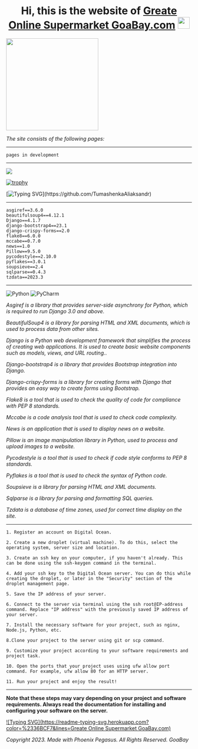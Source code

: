 <h1 align="center">Hi, this is the website of <a href="https://goabay.com" target="_blank">Greate Online Supermarket GoaBay.com</a> 
<img src="https://github.com/blackcater/blackcater/raw/main/images/Hi.gif" height="32"/></h1>
<img src="https://media.giphy.com/media/icOZKUuHIx5SOOqniA/giphy.gif" height="250"/>

*The site consists of the following pages:*
***
    pages in development
***

![](https://komarev.com/ghpvc/?username=your-github-username)

[![trophy](https://github-profile-trophy.vercel.app/?username=ryo-ma)](https://github.com/ryo-ma/github-profile-trophy)


[![Typing SVG](https://readme-typing-svg.herokuapp.com?color=%2336BCF7&lines=The+website+was+developed+with+assistance:)](https://github.com/TumashenkaAliaksandr)

***
    asgiref==3.6.0
    beautifulsoup4==4.12.1
    Django==4.1.7
    django-bootstrap4==23.1
    django-crispy-forms==2.0
    flake8==6.0.0
    mccabe==0.7.0
    news==1.0
    Pillow==9.5.0
    pycodestyle==2.10.0
    pyflakes==3.0.1
    soupsieve==2.4
    sqlparse==0.4.3
    tzdata==2023.3
***
![Python](https://img.shields.io/badge/python-3670A0?style=for-the-badge&logo=python&logoColor=ffdd54)
![PyCharm](https://img.shields.io/badge/pycharm-143?style=for-the-badge&logo=pycharm&logoColor=black&color=black&labelColor=green)

*Asgiref is a library that provides server-side asynchrony for Python, which is required to run Django 3.0 and above.*

*BeautifulSoup4 is a library for parsing HTML and XML documents, which is used to process data from other sites.*

*Django is a Python web development framework that simplifies the process of creating web applications. It is used to create basic website components such as models, views, and URL routing.*.

*Django-bootstrap4 is a library that provides Bootstrap integration into Django.*

*Django-crispy-forms is a library for creating forms with Django that provides an easy way to create forms using Bootstrap.*

*Flake8 is a tool that is used to check the quality of code for compliance with PEP 8 standards.*

*Mccabe is a code analysis tool that is used to check code complexity.*

*News is an application that is used to display news on a website.*

*Pillow is an image manipulation library in Python, used to process and upload images to a website.*

*Pycodestyle is a tool that is used to check if code style conforms to PEP 8 standards.*

*Pyflakes is a tool that is used to check the syntax of Python code.*

*Soupsieve is a library for parsing HTML and XML documents.*

*Sqlparse is a library for parsing and formatting SQL queries.*

*Tzdata is a database of time zones, used for correct time display on the site.*


***
    1. Register an account on Digital Ocean.

    2. Create a new droplet (virtual machine). To do this, select the operating system, server size and location.

    3. Create an ssh key on your computer, if you haven't already. This can be done using the ssh-keygen command in the terminal.

    4. Add your ssh key to the Digital Ocean server. You can do this while creating the droplet, or later in the "Security" section of the droplet management page.

    5. Save the IP address of your server.

    6. Connect to the server via terminal using the ssh root@IP-address command. Replace "IP address" with the previously saved IP address of your server.

    7. Install the necessary software for your project, such as nginx, Node.js, Python, etc.

    8.Clone your project to the server using git or scp command.

    9. Customize your project according to your software requirements and project task.

    10. Open the ports that your project uses using ufw allow port command. For example, ufw allow 80 for an HTTP server.

    11. Run your project and enjoy the result!
***
**Note that these steps may vary depending on your project and software requirements. Always read the documentation for installing and configuring your software on the server.**



[![Typing SVG](https://readme-typing-svg.herokuapp.com?color=%2336BCF7&lines=Greate Online Supermarket GoaBay.com)](https://github.com/TumashenkaAliaksandr)

*Copyright 2023. Made with Phoenix Pegasus. All Rights Reserved. GoaBay*